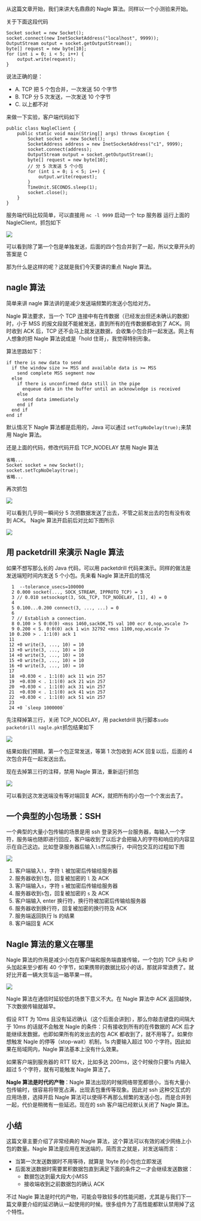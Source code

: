 从这篇文章开始，我们来讲大名鼎鼎的 Nagle 算法。同样以一个小测验来开始。

关于下面这段代码

```
Socket socket = new Socket();
socket.connect(new InetSocketAddress("localhost", 9999));
OutputStream output = socket.getOutputStream();
byte[] request = new byte[10];
for (int i = 0; i < 5; i++) {
    output.write(request);
}

```

说法正确的是：

*   A. TCP 把 5 个包合并，一次发送 50 个字节
*   B. TCP 分 5 次发送，一次发送 10 个字节
*   C. 以上都不对

来做一下实验，客户端代码如下

```
public class NagleClient {
    public static void main(String[] args) throws Exception {
        Socket socket = new Socket();
        SocketAddress address = new InetSocketAddress("c1", 9999);
        socket.connect(address);
        OutputStream output = socket.getOutputStream();
        byte[] request = new byte[10];
        // 分 5 次发送 5 个小包
        for (int i = 0; i < 5; i++) {
            output.write(request);
        }
        TimeUnit.SECONDS.sleep(1);
        socket.close();
    }
}

```

服务端代码比较简单，可以直接用 `nc -l 9999` 启动一个 tcp 服务器 运行上面的 NagleClient，抓包如下

![](https://user-gold-cdn.xitu.io/2019/4/23/16a49eab60168bb9?w=1223&h=210&f=jpeg&s=167555)

可以看到除了第一个包是单独发送，后面的四个包合并到了一起，所以文章开头的答案是 C

那为什么是这样的呢？这就是我们今天要讲的重点 Nagle 算法。

## nagle 算法

简单来讲 nagle 算法讲的是减少发送端频繁的发送小包给对方。

Nagle 算法要求，当一个 TCP 连接中有在传数据（已经发出但还未确认的数据）时，小于 MSS 的报文段就不能被发送，直到所有的在传数据都收到了 ACK。同时收到 ACK 后，TCP 还不会马上就发送数据，会收集小包合并一起发送。网上有人想象的把 Nagle 算法说成是「hold 住哥」，我觉得特别形象。

算法思路如下：

```
if there is new data to send
  if the window size >= MSS and available data is >= MSS
    send complete MSS segment now
  else
    if there is unconfirmed data still in the pipe
      enqueue data in the buffer until an acknowledge is received
    else
      send data immediately
    end if
  end if
end if

```

默认情况下 Nagle 算法都是启用的，Java 可以通过 `setTcpNoDelay(true);`来禁用 Nagle 算法。

还是上面的代码，修改代码开启 TCP\_NODELAY 禁用 Nagle 算法

```
省略...
Socket socket = new Socket();
socket.setTcpNoDelay(true);
省略...

```

再次抓包

![](https://user-gold-cdn.xitu.io/2019/4/23/16a49eab61eae538?w=1307&h=276&f=jpeg&s=231535)

可以看到几乎同一瞬间分 5 次把数据发送了出去，不管之前发出去的包有没有收到 ACK。 Nagle 算法开启前后对比如下图所示

![](https://user-gold-cdn.xitu.io/2019/4/23/16a49eab67e29995?w=1700&h=1366&f=jpeg&s=241795)

## 用 packetdrill 来演示 Nagle 算法

如果不想写那么长的 Java 代码，可以用 packetdrill 代码来演示。同样的做法是发送端短时间内发送 5 个小包。先来看 Nagle 算法开启的情况

```
  1  --tolerance_usecs=100000
  2 0.000 socket(..., SOCK_STREAM, IPPROTO_TCP) = 3
  3 // 0.010 setsockopt(3, SOL_TCP, TCP_NODELAY, [1], 4) = 0
  4
  5 0.100...0.200 connect(3, ..., ...) = 0
  6
  7 // Establish a connection.
  8 0.100 > S 0:0(0) <mss 1460,sackOK,TS val 100 ecr 0,nop,wscale 7>
  9 0.200 < S. 0:0(0) ack 1 win 32792 <mss 1100,nop,wscale 7>
 10 0.200 > . 1:1(0) ack 1
 11
 12 +0 write(3, ..., 10) = 10
 13 +0 write(3, ..., 10) = 10
 14 +0 write(3, ..., 10) = 10
 15 +0 write(3, ..., 10) = 10
 16 +0 write(3, ..., 10) = 10
 17
 18  +0.030 < . 1:1(0) ack 11 win 257
 19  +0.030 < . 1:1(0) ack 21 win 257
 20  +0.030 < . 1:1(0) ack 31 win 257
 21  +0.030 < . 1:1(0) ack 41 win 257
 22  +0.030 < . 1:1(0) ack 51 win 257
 23
 24 +0 `sleep 1000000`

```

先注释掉第三行，关闭 TCP\_NODELAY，用 packetdrill 执行脚本`sudo packetdrill nagle.pkt`抓包结果如下

![](https://user-gold-cdn.xitu.io/2019/4/23/16a49eab6fb73b7b?w=1085&h=231&f=jpeg&s=149354)

结果如我们预期，第一个包正常发送，等第 1 次包收到 ACK 回复以后，后面的 4 次包合并在一起发送出去。

现在去掉第三行的注释，禁用 Nagle 算法，重新运行抓包

![](https://user-gold-cdn.xitu.io/2019/4/23/16a49eab64a55a0c?w=1065&h=249&f=jpeg&s=169773)

可以看到这次发送端没有等对端回复 ACK，就把所有的小包一个个发出去了。

## 一个典型的小包场景：SSH

一个典型的大量小包传输的场景是用 ssh 登录另外一台服务器，每输入一个字符，服务端也随即进行回应，客户端收到了以后才会把输入的字符和响应的内容显示在自己这边。比如登录服务器后输入`ls`然后换行，中间包交互的过程如下图

![](https://user-gold-cdn.xitu.io/2019/4/23/16a49eab763863bd?w=1728&h=1266&f=jpeg&s=180527)

1.  客户端输入`l`，字符 `l` 被加密后传输给服务器
2.  服务器收到`l`包，回复被加密的 `l` 及 ACK
3.  客户端输入`s`，字符 `s` 被加密后传输给服务器
4.  服务器收到`s`包，回复被加密的 `s` 及 ACK
5.  客户端输入 enter 换行符，换行符被加密后传输给服务器
6.  服务器收到换行符，回复被加密的换行符及 ACK
7.  服务端返回执行 ls 的结果
8.  客户端回复 ACK

## Nagle 算法的意义在哪里

Nagle 算法的作用是减少小包在客户端和服务端直接传输，一个包的 TCP 头和 IP 头加起来至少都有 40 个字节，如果携带的数据比较小的话，那就非常浪费了。就好比开着一辆大货车运一箱苹果一样。

![](https://user-gold-cdn.xitu.io/2019/4/23/16a49eac0e76757b?w=1202&h=452&f=jpeg&s=42434)

Nagle 算法在通信时延较低的场景下意义不大。在 Nagle 算法中 ACK 返回越快，下次数据传输就越早。

假设 RTT 为 10ms 且没有延迟确认（这个后面会讲到），那么你敲击键盘的间隔大于 10ms 的话就不会触发 Nagle 的条件：只有接收到所有的在传数据的 ACK 后才能继续发数据，也即如果所有的发出去的包 ACK 都收到了，就不用等了。如果你想触发 Nagle 的停等（stop-wait）机制，1s 内要输入超过 100 个字符。因此如果在局域网内，Nagle 算法基本上没有什么效果。

如果客户端到服务器的 RTT 较大，比如多达 200ms，这个时候你只要1s 内输入超过 5 个字符，就有可能触发 Nagle 算法了。

**Nagle 算法是时代的产物**：Nagle 算法出现的时候网络带宽都很小，当有大量小包传输时，很容易将带宽占满，出现丢包重传等现象。因此对 ssh 这种交互式的应用场景，选择开启 Nagle 算法可以使得不再那么频繁的发送小包，而是合并到一起，代价是稍微有一些延迟。现在的 ssh 客户端已经默认关闭了 Nagle 算法。

## 小结

这篇文章主要介绍了非常经典的 Nagle 算法，这个算法可以有效的减少网络上小包的数量。Nagle 算法是应用在发送端的，简而言之就是，对发送端而言：

*   当第一次发送数据时不用等待，就算是 1byte 的小包也立即发送
*   后面发送数据时需要累积数据包直到满足下面的条件之一才会继续发送数据：
    *   数据包达到最大段大小MSS
    *   接收端收到之前数据包的确认 ACK

不过 Nagle 算法是时代的产物，可能会导致较多的性能问题，尤其是与我们下一篇文章要介绍的延迟确认一起使用的时候。很多组件为了高性能都默认禁用掉了这个特性。